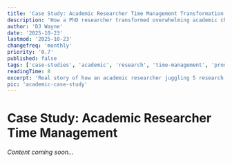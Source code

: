 ```yaml
---
title: 'Case Study: Academic Researcher Time Management Transformation'
description: 'How a PhD researcher transformed overwhelming academic chaos into focused productivity using BuildOS. A story of managing multiple projects, publications, and teaching.'
author: 'DJ Wayne'
date: '2025-10-23'
lastmod: '2025-10-23'
changefreq: 'monthly'
priority: '0.7'
published: false
tags: ['case-studies', 'academic', 'research', 'time-management', 'productivity', 'phd']
readingTime: 8
excerpt: 'Real story of how an academic researcher juggling 5 research projects, teaching, and publications regained control of their time and focus using BuildOS.'
pic: 'academic-case-study'
---
```


# Case Study: Academic Researcher Time Management

_Content coming soon..._
